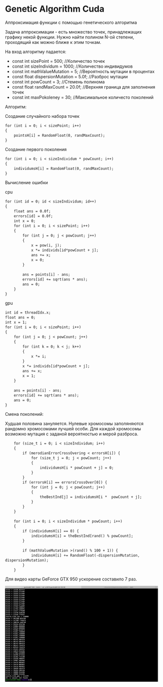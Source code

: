 # Genetic Algorithm Cuda

Аппроксимация функции с помощью генетического алгоритма

Задача аппроксимации - есть множество точек, принадлежащих графику некой функции. Нужно найти полином N-ой степени, проходящий как можно ближе к этим точкам.

На вход алгоритму падается:
- const int sizePoint = 500; //Количество точек
- const int sizeIndividum = 1000; //Количество индивидумов
- const int mathValueMutation = 5; //Вероятность мутации в процентах 
- const float dispersionMutation = 5.0f; //Разброс мутации
- const int powCount = 3; //Стемень полинома
- const float randMaxCount = 20.0f; //Верхняя граница для заполнения точек
- const int maxPokoleney = 30; //Максимальное количесто поколений

Алгоритм:

Создание случайного набора точек

	for (int i = 0; i < sizePoint; i++)
	{
		pointsH[i] = RandomFloat(0, randMaxCount);
	}

Создание первого поколения

	for (int i = 0; i < sizeIndividum * powCount; i++)
	{
		individumsH[i] = RandomFloat(0, randMaxCount);
	}

Вычисление ошибки

cpu

	for (int id = 0; id < sizeIndividum; id++)
	{
		float ans = 0.0f;
		errors[id] = 0.0f;
		int x = 0;
		for (int i = 0; i < sizePoint; i++)
		{
			for (int j = 0; j < powCount; j++)
			{
				x = pow(i, j);
				x *= individs[id*powCount + j];
				ans += x;
				x = 0;
			}
	
			ans = points[i] - ans;
			errors[id] += sqrt(ans * ans);
			ans = 0;
		}
	}

gpu

	int id = threadIdx.x;
	float ans = 0;
	int x = 1;
	for (int i = 0; i < sizePoint; i++)
	{
		for (int j = 0; j < powCount; j++)
		{
			for (int k = 0; k < j; k++)
			{
				x *= i;
			}
			x *= individs[id*powCount + j];
			ans += x;
			x = 1;
		}
	
		ans = points[i] - ans;
		errors[id] += sqrt(ans * ans);
		ans = 0;
	}

Смена поколений:

Худшая половина зануляется. Нулевые хромосомы заполяняются рандомно хромосомами лучшей особи. Для каждой хромосомы возможно мутация с заданой вероятностью и мерой разброса.

		for (size_t i = 0; i < sizeIndividum; i++)
		{
			if (merodianErrorCrossOvering < errorsH[i]) {
				for (size_t j = 0; j < powCount; j++)
				{
					individumsH[i * powCount + j] = 0;
				}
			}
			if (errorsH[i] == errorsCrossOver[0]) {
				for (int j = 0; j < powCount; j++)
				{
					theBestInd[j] = individumsH[i *  powCount + j];
				}
			}
		}
	
		for (int i = 0; i < sizeIndividum * powCount; i++)
		{
			if (individumsH[i] == 0) {
				individumsH[i] = theBestInd[rand() % powCount];
			}
	
			if (mathValueMutation >(rand() % 100 + 1)) {
				individumsH[i] += RandomFloat(-dispersionMutation, dispersionMutation);
			}
		}	

Для видео карты GeForce GTX 950 ускорение составило 7 раз.

![photo_2019-12-29_02-35-19.png](photo_2019-12-29_02-35-19.png)
